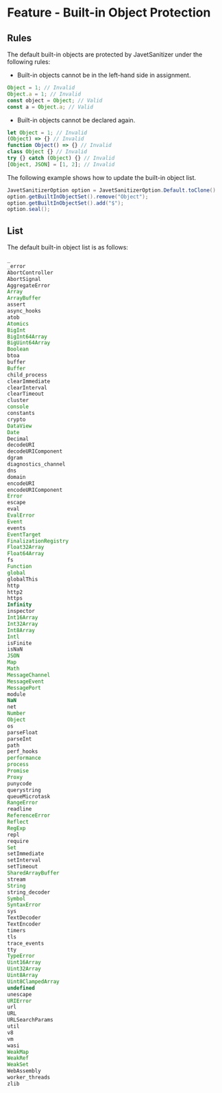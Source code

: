# Feature - Built-in Object Protection

## Rules

The default built-in objects are protected by JavetSanitizer under the following rules:

- Built-in objects cannot be in the left-hand side in assignment.

```js
Object = 1; // Invalid
Object.a = 1; // Invalid
const object = Object; // Valid
const a = Object.a; // Valid
```

- Built-in objects cannot be declared again.

```js
let Object = 1; // Invalid
(Object) => {} // Invalid
function Object() => {} // Invalid
class Object {} // Invalid
try {} catch (Object) {} // Invalid
[Object, JSON] = [1, 2]; // Invalid
```

The following example shows how to update the built-in object list.

```java
JavetSanitizerOption option = JavetSanitizerOption.Default.toClone()
option.getBuiltInObjectSet().remove("Object");
option.getBuiltInObjectSet().add("$");
option.seal();
```

## List

The default built-in object list is as follows:

```js
_
_error
AbortController
AbortSignal
AggregateError
Array
ArrayBuffer
assert
async_hooks
atob
Atomics
BigInt
BigInt64Array
BigUint64Array
Boolean
btoa
buffer
Buffer
child_process
clearImmediate
clearInterval
clearTimeout
cluster
console
constants
crypto
DataView
Date
Decimal
decodeURI
decodeURIComponent
dgram
diagnostics_channel
dns
domain
encodeURI
encodeURIComponent
Error
escape
eval
EvalError
Event
events
EventTarget
FinalizationRegistry
Float32Array
Float64Array
fs
Function
global
globalThis
http
http2
https
Infinity
inspector
Int16Array
Int32Array
Int8Array
Intl
isFinite
isNaN
JSON
Map
Math
MessageChannel
MessageEvent
MessagePort
module
NaN
net
Number
Object
os
parseFloat
parseInt
path
perf_hooks
performance
process
Promise
Proxy
punycode
querystring
queueMicrotask
RangeError
readline
ReferenceError
Reflect
RegExp
repl
require
Set
setImmediate
setInterval
setTimeout
SharedArrayBuffer
stream
String
string_decoder
Symbol
SyntaxError
sys
TextDecoder
TextEncoder
timers
tls
trace_events
tty
TypeError
Uint16Array
Uint32Array
Uint8Array
Uint8ClampedArray
undefined
unescape
URIError
url
URL
URLSearchParams
util
v8
vm
wasi
WeakMap
WeakRef
WeakSet
WebAssembly
worker_threads
zlib
```
